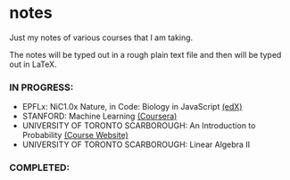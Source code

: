# notes
Just my notes of various courses that I am taking.

The notes will be typed out in a rough plain text file and then will be typed out in LaTeX.

### IN PROGRESS:

- EPFLx: NiC1.0x Nature, in Code: Biology in JavaScript [(edX)](https://www.edx.org/course/nature-code-biology-javascript-epflx-nic1-0x)
- STANFORD: Machine Learning [(Coursera)](https://www.coursera.org/learn/machine-learning)
- UNIVERSITY OF TORONTO SCARBOROUGH: An Introduction to Probability [(Course Website)](http://fisher.utstat.utoronto.ca/~mahinda/stab52/STAB52.html)
- UNIVERSITY OF TORONTO SCARBOROUGH: Linear Algebra II

### COMPLETED:
